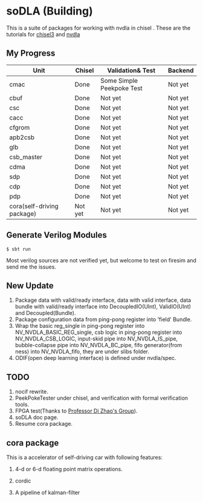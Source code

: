 soDLA (Building)
================

This is a suite of packages for working with nvdla in chisel
.
These are the tutorials for [chisel3](https://chisel.eecs.berkeley.edu/index.html#getstarted) and [nvdla](http://nvdla.org/hw/v1/hwarch.html)


My Progress
----------------


| Unit | Chisel | Validation& Test| Backend |
| ------ | ------ | ------ |------ |
| cmac |  Done | Some Simple Peekpoke Test| Not yet |
| cbuf | Done | Not yet | Not yet |
| csc | Done | Not yet | Not yet |
| cacc | Done | Not yet | Not yet |
| cfgrom | Done | Not yet | Not yet |
| apb2csb | Done | Not yet | Not yet |
| glb | Done | Not yet | Not yet |
| csb_master | Done | Not yet | Not yet |
| cdma| Done | Not yet | Not yet |
| sdp | Done | Not yet | Not yet |
| cdp | Done | Not yet | Not yet |
| pdp | Done | Not yet | Not yet |
| cora(self-driving package) | Not yet | Not yet | Not yet |

Generate Verilog Modules
----------------
    $ sbt run
    
Most verilog sources are not verified yet, but welcome to test on firesim and send me the issues. 
    

New Update
----------------
1. Package data with valid/ready interface, data with valid interface, data bundle with valid/ready interface into DecoupledIO(UInt), ValidIO(UInt) and Decoupled(Bundle).
2. Package configuration data from ping-pong register into 'field' Bundle.
3. Wrap the basic reg_single in ping-pong register into NV_NVDLA_BASIC_REG_single, csb logic in ping-pong register into NV_NVDLA_CSB_LOGIC, input-skid pipe into NV_NVDLA_IS_pipe, bubble-collapse pipe into NV_NVDLA_BC_pipe, fifo generator(from ness) into NV_NVDLA_fifo, they are under slibs folder.
4. ODIF(open deep learning interface) is defined under nvdla/spec.

TODO
----------------
1. nocif rewrite.
2. PeekPokeTester under chisel, and verification with formal verification tools.
3. FPGA test(Thanks to [Professor Di Zhao's Group](http://sourcedb.ict.cas.cn/cn/jssrck/201803/t20180309_4971421.html)).
4. soDLA doc page.
5. Resume cora package.


cora package
----------------

This is a accelerator of self-driving car with following features:

1. 4-d or 6-d floating point matrix operations.

2. cordic

3. A pipeline of kalman-filter



